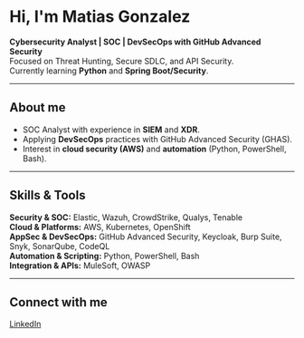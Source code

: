 # Hi, I'm Matias Gonzalez

**Cybersecurity Analyst | SOC | DevSecOps with GitHub Advanced Security**  
Focused on Threat Hunting, Secure SDLC, and API Security.  
Currently learning **Python** and **Spring Boot/Security**.  

---

## About me
- SOC Analyst with experience in **SIEM** and **XDR**.  
- Applying **DevSecOps** practices with GitHub Advanced Security (GHAS).  
- Interest in **cloud security (AWS)** and **automation** (Python, PowerShell, Bash).   

---

## Skills & Tools
**Security & SOC:** Elastic, Wazuh, CrowdStrike, Qualys, Tenable  
**Cloud & Platforms:** AWS, Kubernetes, OpenShift  
**AppSec & DevSecOps:** GitHub Advanced Security, Keycloak, Burp Suite, Snyk, SonarQube, CodeQL  
**Automation & Scripting:** Python, PowerShell, Bash  
**Integration & APIs:** MuleSoft, OWASP  

---

## Connect with me
[LinkedIn](https://linkedin.com/in/matigonzaleez)
